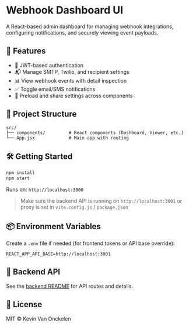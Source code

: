 # Webhook Dashboard UI

A React-based admin dashboard for managing webhook integrations, configuring notifications, and securely viewing event payloads.

## 🚀 Features

- 🔐 JWT-based authentication
- 📬 Manage SMTP, Twilio, and recipient settings
- 📊 View webhook events with detail inspection
- ✅ Toggle email/SMS notifications
- 🔄 Preload and share settings across components

## 🧱 Project Structure

```
src/
├── components/         # React components (Dashboard, Viewer, etc.)
└── App.jsx             # Main app with routing
```

## 🛠️ Getting Started

```bash
npm install
npm start
```

Runs on: `http://localhost:3000`

> Make sure the backend API is running on `http://localhost:3001` or proxy is set in `vite.config.js` / `package.json`

## 📦 Environment Variables
Create a `.env` file if needed (for frontend tokens or API base override):

```
REACT_APP_API_BASE=http://localhost:3001
```

## 🔗 Backend API
See the [backend README](https://github.com/kvanonckelen/event-api/blob/main/README.md) for API routes and details.

## 📄 License
MIT © Kevin Van Onckelen
